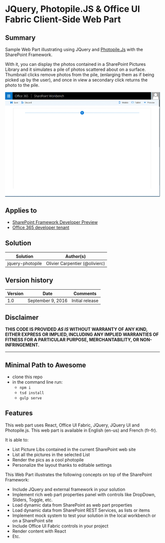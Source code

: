 # JQuery, Photopile.JS & Office UI Fabric Client-Side Web Part

## Summary

Sample Web Part illustrating using JQuery and  [Photopile.Js](https://github.com/bigbhowell/Photopile-JS)
with the SharePoint Framework.

With it, you can display the photos contained in a SharePoint Pictures Library and it
simulates a pile of photos scattered about on a surface. Thumbnail clicks remove photos from the pile,
(enlarging them as if being picked up by the user), and once in  view a secondary click returns the photo to the pile.

![Photpile Web Part displayed in SharePoint Workbench](./assets/photopileoverview.gif)

## Applies to

* [SharePoint Framework Developer Preview](http://dev.office.com/sharepoint/docs/spfx/sharepoint-framework-overview)
* [Office 365 developer tenant](http://dev.office.com/sharepoint/docs/spfx/set-up-your-developer-tenant)

## Solution

Solution|Author(s)
--------|---------
jquery-photopile|Olivier Carpentier (@olivierc)

## Version history

Version|Date|Comments
-------|----|--------
1.0|September 9, 2016|Initial release

## Disclaimer
**THIS CODE IS PROVIDED *AS IS* WITHOUT WARRANTY OF ANY KIND, EITHER EXPRESS OR IMPLIED, INCLUDING ANY IMPLIED WARRANTIES OF FITNESS FOR A PARTICULAR PURPOSE, MERCHANTABILITY, OR NON-INFRINGEMENT.**

---

## Minimal Path to Awesome

- clone this repo
- in the command line run:
  - `npm i`
  - `tsd install`
  - `gulp serve`

## Features

This web part uses React, Office UI Fabric, JQuery, JQuery UI and Photopile.js. This web part is available in English (en-us)
and French (fr-fr).

It is able to:
* List Picture Libs contained in the current SharePoint web site
* List all the pictures in the selected List
* Render the pics as a cool photopile
* Personalize the layout thanks to editable settings

This Web Part illustrates the following concepts on top of the SharePoint Framework:
* Include JQuery and external framework in your solution
* Implement rich web part properties panel with controls like DropDown, Sliders, Toggle, etc.
* Load dynamic data from SharePoint as web part properties
* Load dynamic data from SharePoint REST Services, as lists or items
* Implement mock system to test your solution in the local workbench or on a SharePoint site
* Include Office UI Fabric controls in your project
* Render content with React
* Etc.
